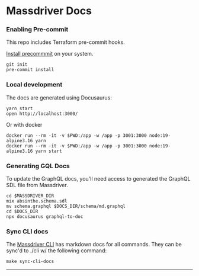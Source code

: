 # Massdriver Docs

### Enabling Pre-commit

This repo includes Terraform pre-commit hooks.

[Install precommmit](https://pre-commit.com/index.html#installation) on your system.

```shell
git init
pre-commit install
```

### Local development

The docs are generated using Docusaurus:

```shell
yarn start
open http://localhost:3000/
```

Or with docker

```shell
docker run --rm -it -v $PWD:/app -w /app -p 3001:3000 node:19-alpine3.16 yarn
docker run --rm -it -v $PWD:/app -w /app -p 3001:3000 node:19-alpine3.16 yarn start
```

### Generating GQL Docs

To update the GraphQL docs, you'll need access to generated the GraphQL SDL file from Massdriver.

```shell
cd $MASSDRIVER_DIR
mix absinthe.schema.sdl
mv schema.graphql $DOCS_DIR/schema/md.graphql
cd $DOCS_DIR
npx docusaurus graphql-to-doc
```

### Sync CLI docs

The [Massdriver CLI](https://github.com/massdriver-cloud/mass) has markdown docs for all commands. They can be sync'd to ./cli w/ the following command:

```shell
make sync-cli-docs
```
---
